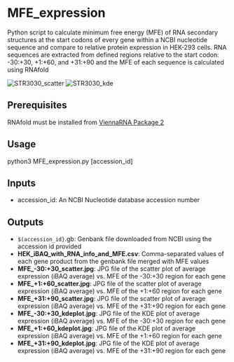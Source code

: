 # MFE_expression
Python script to calculate minimum free energy (MFE) of RNA secondary structures at the start codons of every gene within a NCBI nucleotide sequence and compare to relative protein expression in HEK-293 cells.
RNA sequences are extracted from defined regions relative to the start codon: -30:+30, +1:+60, and +31:+90 and the MFE of each sequence is calculated using RNAfold

![STR3030_scatter](https://github.com/blhua/MFE_expression/assets/66856632/56f7109b-b739-45c1-a322-0492cfc0488c)
![STR3030_kde](https://github.com/blhua/MFE_expression/assets/66856632/3d2a2fc8-7634-4e2c-81cd-0bfe15604de5)

## Prerequisites

RNAfold must be installed from [ViennaRNA Package 2](https://www.tbi.univie.ac.at/RNA/)

## Usage

python3 MFE_expression.py [accession_id]

## Inputs
- accession_id: An NCBI Nucleotide database accession number
  
## Outputs
- `$(accession_id}`.gb: Genbank file downloaded from NCBI using the accession id provided
- **HEK_iBAQ_with_RNA_info_and_MFE.csv**: Comma-separated values of each gene product from the genbank file merged with MFE values
- **MFE_-30:+30_scatter.jpg**: JPG file of the scatter plot of average expression (iBAQ average) vs. MFE of the -30:+30 region for each gene
- **MFE_+1:+60_scatter.jpg**: JPG file of the scatter plot of average expression (iBAQ average) vs. MFE of the +1:+60 region for each gene
- **MFE_+31:+90_scatter.jpg**: JPG file of the scatter plot of average expression (iBAQ average) vs. MFE of the +31:+90 region for each gene
- **MFE_-30:+30_kdeplot.jpg**: JPG file of the KDE plot of average expression (iBAQ average) vs. MFE of the -30:+30 region for each gene
- **MFE_+1:+60_kdeplot.jpg**: JPG file of the KDE plot of average expression (iBAQ average) vs. MFE of the +1:+60 region for each gene
- **MFE_+31:+90_kdeplot.jpg**: JPG file of the KDE plot of average expression (iBAQ average) vs. MFE of the +31:+90 region for each gene
